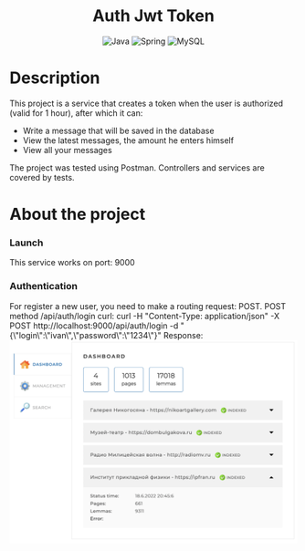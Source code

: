 <h1 align="center">Auth Jwt Token</h1>

<div align="center">
    <img src="https://img.shields.io/badge/Java-black?style=for-the-badge&logo=Java" alt="Java"/>
    <img src="https://img.shields.io/badge/Spring-black?style=for-the-badge&logo=Spring" alt="Spring"/>
    <img src="https://img.shields.io/badge/Mysql-black?style=for-the-badge&logo=Mysql" alt="MySQL"/>
</div>
<h3></h3>
<h1>Description</h1>
This project is a service that creates a token when the user is authorized (valid for 1 hour), after which it can:
<ul>
    <li>Write a message that will be saved in the database</li>
    <li>View the latest messages, the amount he enters himself</li>
    <li>View all your messages</li>
</ul>
The project was tested using Postman.
Controllers and services are covered by tests.

<h1>About the project</h1>
<h3>Launch</h3>
This service works on port: 9000
<h3>Authentication</h3>
For register a new user, you need to make a routing request: POST.
POST method /api/auth/login
curl: curl -H "Content-Type: application/json" -X POST http://localhost:9000/api/auth/login -d "{\"login\":\"ivan\",\"password\":\"1234\"}"
Response:
<div><img src="https://github.com/coollappsus/SearchEngine/blob/main/assets/Dashboard2.png?raw=true" alt="Dashboard"></div>
